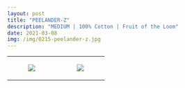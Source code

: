 ```yaml
---
layout: post
title: "PEELANDER-Z"
description: "MEDIUM | 100% Cotton | Fruit of the Loom"
date: 2021-03-08
img: /img/0215-peelander-z.jpg
---
```




<table style="width:100%;"><tr><td style="vertical-align:top;">
      <figure class="tmblr-full" data-orig-height="2048" data-orig-width="1365" data-orig-src="https://concertshirts.netlify.app/shirts/0215/0215-01.jpg"><img src="https://64.media.tumblr.com/bb385e4aef9e58fee3b72969982c25cf/d2620be4f0be78a3-51/s540x810/172a7ddd2d18559615c249fea337449b818239f1.jpg" data-orig-height="2048" data-orig-width="1365" data-orig-src="https://concertshirts.netlify.app/shirts/0215/0215-01.jpg"/></figure></td>
    <td style="vertical-align:top;">
      <figure class="tmblr-full" data-orig-height="2048" data-orig-width="1365" data-orig-src="https://concertshirts.netlify.app/shirts/0215/0215-02.jpg"><img src="https://64.media.tumblr.com/adaf7c2be8ccf32c921e1f53146605ed/d2620be4f0be78a3-72/s540x810/e43e7d94aa3244bf6542c9b5a4923d0005f4a54b.jpg" data-orig-height="2048" data-orig-width="1365" data-orig-src="https://concertshirts.netlify.app/shirts/0215/0215-02.jpg"/></figure></td>
  </tr></table>
